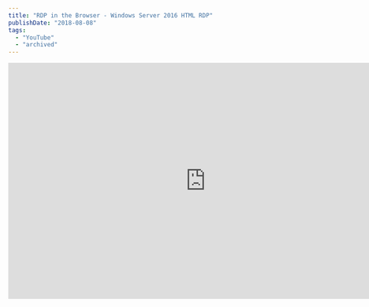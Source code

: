 ```yaml
---
title: "RDP in the Browser - Windows Server 2016 HTML RDP"
publishDate: "2018-08-08"
tags: 
  - "YouTube"
  - "archived"
---
```


<iframe
    width="800"
    height="480"
    src="https://www.youtube.com/embed/Latp5cirQBc"
    frameborder="0"
    allow="autoplay; encrypted-media"
    allowfullscreen
>
</iframe>
